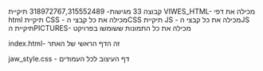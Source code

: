 קבוצה 33
מגישות- 318972767,315552489 
תיקיית VIWES_HTML- מכילה את דפי html
תיקיית CSS - מכילה את כל קבצי הCSS
תיקיית JS - מכילה את כל קבצי הJS
תיקיית הPICTURES- מכילה את כל התמונות ששומשו בפרויקט

index.html- זה הדף הראשי של האתר

jaw_style.css - דף העיצוב לכל העמודים